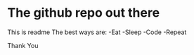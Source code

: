 # The github repo out there 

This is readme
The best ways are:
-Eat 
-Sleep
-Code 
-Repeat

Thank You
